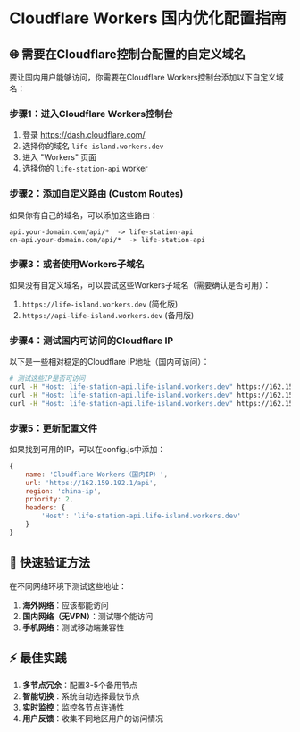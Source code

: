 # Cloudflare Workers 国内优化配置指南

## 🌐 需要在Cloudflare控制台配置的自定义域名

要让国内用户能够访问，你需要在Cloudflare Workers控制台添加以下自定义域名：

### 步骤1：进入Cloudflare Workers控制台
1. 登录 https://dash.cloudflare.com/
2. 选择你的域名 `life-island.workers.dev`
3. 进入 "Workers" 页面
4. 选择你的 `life-station-api` worker

### 步骤2：添加自定义路由 (Custom Routes)
如果你有自己的域名，可以添加这些路由：

```
api.your-domain.com/api/*  -> life-station-api
cn-api.your-domain.com/api/*  -> life-station-api
```

### 步骤3：或者使用Workers子域名
如果没有自定义域名，可以尝试这些Workers子域名（需要确认是否可用）：

1. `https://life-island.workers.dev` (简化版)
2. `https://api-life-island.workers.dev` (备用版)

### 步骤4：测试国内可访问的Cloudflare IP

以下是一些相对稳定的Cloudflare IP地址（国内可访问）：

```bash
# 测试这些IP是否可访问
curl -H "Host: life-station-api.life-island.workers.dev" https://162.159.192.1/api/health
curl -H "Host: life-station-api.life-island.workers.dev" https://162.159.193.1/api/health
curl -H "Host: life-station-api.life-island.workers.dev" https://162.159.195.1/api/health
```

### 步骤5：更新配置文件

如果找到可用的IP，可以在config.js中添加：

```javascript
{
    name: 'Cloudflare Workers（国内IP）',
    url: 'https://162.159.192.1/api',
    region: 'china-ip',
    priority: 2,
    headers: {
        'Host': 'life-station-api.life-island.workers.dev'
    }
}
```

## 🚀 快速验证方法

在不同网络环境下测试这些地址：

1. **海外网络**：应该都能访问
2. **国内网络（无VPN）**：测试哪个能访问
3. **手机网络**：测试移动端兼容性

## ⚡ 最佳实践

1. **多节点冗余**：配置3-5个备用节点
2. **智能切换**：系统自动选择最快节点
3. **实时监控**：监控各节点连通性
4. **用户反馈**：收集不同地区用户的访问情况